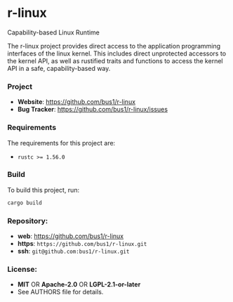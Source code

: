 r-linux
=======

Capability-based Linux Runtime

The r-linux project provides direct access to the application programming
interfaces of the linux kernel. This includes direct unprotected accessors to
the kernel API, as well as rustified traits and functions to access the kernel
API in a safe, capability-based way.

### Project

 * **Website**: <https://github.com/bus1/r-linux>
 * **Bug Tracker**: <https://github.com/bus1/r-linux/issues>

### Requirements

The requirements for this project are:

 * `rustc >= 1.56.0`

### Build

To build this project, run:

```sh
cargo build
```

### Repository:

 - **web**:   <https://github.com/bus1/r-linux>
 - **https**: `https://github.com/bus1/r-linux.git`
 - **ssh**:   `git@github.com:bus1/r-linux.git`

### License:

 - **MIT** OR **Apache-2.0** OR **LGPL-2.1-or-later**
 - See AUTHORS file for details.

